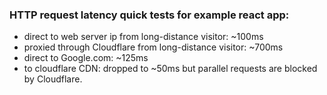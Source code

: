 ### HTTP request latency quick tests for example react app: 
- direct to web server ip from long-distance visitor: ~100ms 
- proxied through Cloudflare from long-distance visitor: ~700ms
- direct to Google.com: ~125ms
- to cloudflare CDN:  dropped to ~50ms but parallel requests are blocked by Cloudflare.